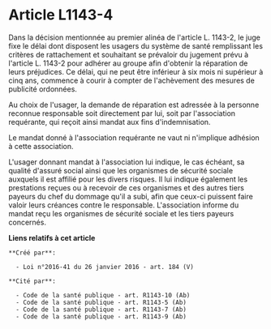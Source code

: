 # Article L1143-4

Dans la décision mentionnée au premier alinéa de l'article L. 1143-2, le juge fixe le délai dont disposent les usagers du
système de santé remplissant les critères de rattachement et souhaitant se prévaloir du jugement prévu à l'article L. 1143-2
pour adhérer au groupe afin d'obtenir la réparation de leurs préjudices. Ce délai, qui ne peut être inférieur à six mois ni
supérieur à cinq ans, commence à courir à compter de l'achèvement des mesures de publicité ordonnées.

Au choix de l'usager, la demande de réparation est adressée à la personne reconnue responsable soit directement par lui, soit
par l'association requérante, qui reçoit ainsi mandat aux fins d'indemnisation.

Le mandat donné à l'association requérante ne vaut ni n'implique adhésion à cette association.

L'usager donnant mandat à l'association lui indique, le cas échéant, sa qualité d'assuré social ainsi que les organismes de
sécurité sociale auxquels il est affilié pour les divers risques. Il lui indique également les prestations reçues ou à
recevoir de ces organismes et des autres tiers payeurs du chef du dommage qu'il a subi, afin que ceux-ci puissent faire
valoir leurs créances contre le responsable. L'association informe du mandat reçu les organismes de sécurité sociale et les
tiers payeurs concernés.

**Liens relatifs à cet article**

	**Créé par**:

	  - Loi n°2016-41 du 26 janvier 2016 - art. 184 (V)

	**Cité par**:

	  - Code de la santé publique - art. R1143-10 (Ab)
	  - Code de la santé publique - art. R1143-5 (Ab)
	  - Code de la santé publique - art. R1143-7 (Ab)
	  - Code de la santé publique - art. R1143-9 (Ab)
